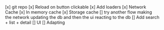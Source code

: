 [x] git repo
[x] Reload on button clickable
[x] Add loaders
[x] Network Cache
[x] In memory cache
[x] Storage cache
[] try another flow making the network updating the db and then the ui reacting to the db
[] Add search + list + detail
[] UI
[] Adapting
